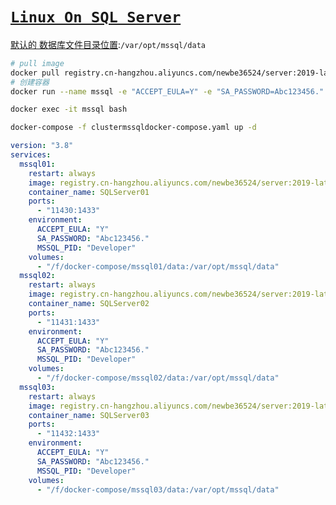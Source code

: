 # [`Linux On SQL Server`](https://docs.microsoft.com/zh-cn/sql/linux/sql-server-linux-configure-mssql-conf?view=sql-server-linux-ver15)

[默认的 数据库文件目录位置](https://docs.microsoft.com/zh-cn/sql/linux/sql-server-linux-configure-mssql-conf?view=sql-server-linux-ver15#masterdatabasedir):`/var/opt/mssql/data`

```bash
# pull image
docker pull registry.cn-hangzhou.aliyuncs.com/newbe36524/server:2019-latest
# 创建容器
docker run --name mssql -e "ACCEPT_EULA=Y" -e "SA_PASSWORD=Abc123456." -p 11433:1433 --rm -d registry.cn-hangzhou.aliyuncs.com/newbe36524/server:2019-latest

docker exec -it mssql bash

docker-compose -f clustermssqldocker-compose.yaml up -d
```



```yaml
version: "3.8"
services:
  mssql01:
    restart: always
    image: registry.cn-hangzhou.aliyuncs.com/newbe36524/server:2019-latest
    container_name: SQLServer01
    ports:
      - "11430:1433"
    environment:
      ACCEPT_EULA: "Y"
      SA_PASSWORD: "Abc123456."
      MSSQL_PID: "Developer"
    volumes:
      - "/f/docker-compose/mssql01/data:/var/opt/mssql/data"
  mssql02:
    restart: always
    image: registry.cn-hangzhou.aliyuncs.com/newbe36524/server:2019-latest
    container_name: SQLServer02
    ports:
      - "11431:1433"
    environment:
      ACCEPT_EULA: "Y"
      SA_PASSWORD: "Abc123456."
      MSSQL_PID: "Developer"
    volumes:
      - "/f/docker-compose/mssql02/data:/var/opt/mssql/data"
  mssql03:
    restart: always
    image: registry.cn-hangzhou.aliyuncs.com/newbe36524/server:2019-latest
    container_name: SQLServer03
    ports:
      - "11432:1433"
    environment:
      ACCEPT_EULA: "Y"
      SA_PASSWORD: "Abc123456."
      MSSQL_PID: "Developer"
    volumes:
      - "/f/docker-compose/mssql03/data:/var/opt/mssql/data" 
```

